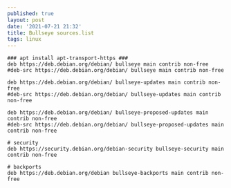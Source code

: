 ```yaml
---
published: true
layout: post
date: '2021-07-21 21:32'
title: Bullseye sources.list
tags: linux 
---
```


    ### apt install apt-transport-https ###
    deb https://deb.debian.org/debian/ bullseye main contrib non-free
    #deb-src https://deb.debian.org/debian/ bullseye main contrib non-free

    deb https://deb.debian.org/debian/ bullseye-updates main contrib non-free
    #deb-src https://deb.debian.org/debian/ bullseye-updates main contrib non-free

    deb https://deb.debian.org/debian/ bullseye-proposed-updates main contrib non-free
    #deb-src https://deb.debian.org/debian/ bullseye-proposed-updates main contrib non-free

    # security
    deb https://security.debian.org/debian-security bullseye-security main contrib non-free

    # backports
    deb https://deb.debian.org/debian bullseye-backports main contrib non-free

